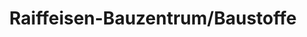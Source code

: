 ---
title: "Raiffeisen-Bauzentrum/Baustoffe"
url: /dahlem/raiffeisen-bauzentrum-baustoffe/
shop: Baustoffe
---